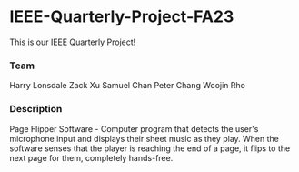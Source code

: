 # IEEE-Quarterly-Project-FA23

This is our IEEE Quarterly Project!

### Team
Harry Lonsdale
Zack Xu
Samuel Chan
Peter Chang
Woojin Rho

### Description
Page Flipper Software - Computer program that detects the user's microphone input and displays their sheet music as they play. When the software senses that the player is reaching the end of a page, it flips to the next page for them, completely hands-free.
